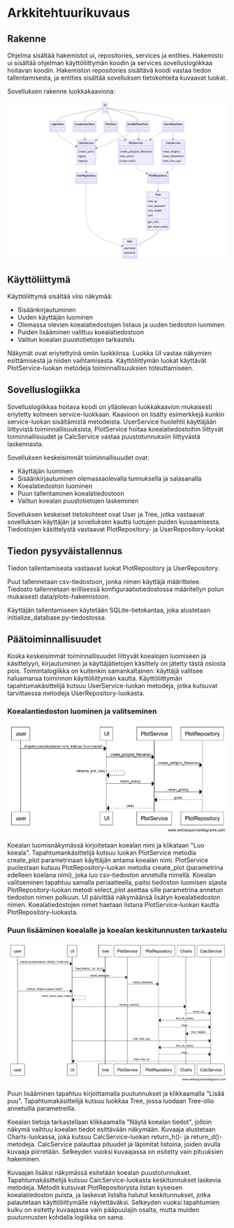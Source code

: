 # Arkkitehtuurikuvaus

## Rakenne

Ohjelma sisältää hakemistot ui, repositories, services ja entities. Hakemisto ui sisältää ohjelman käyttöliittymän koodin ja services sovelluslogiikkaa hoitavan koodin. Hakemiston repositories sisältävä koodi vastaa tiedon tallentamisesta, ja entities sisältää sovelluksen tietokohteita kuvaavat luokat.

Sovelluksen rakenne luokkakaaviona:

![Luokkakaavio](https://github.com/annis1234/TapionTaskulaskin/blob/main/dokumentaatio/kuvat/sovelluslogiikka.png)

## Käyttöliittymä

Käyttöliittymä sisältää viisi näkymää:

- Sisäänkirjautuminen
- Uuden käyttäjän luominen
- Olemassa olevien koealatiedostojen listaus ja uuden tiedoston luominen
- Puiden lisääminen valittuu koealatiedostoon
- Valitun koealan puustotietojen tarkastelu

Näkymät ovat eriytettyinä omiin luokkiinsa. Luokka UI vastaa näkymien  esittämisestä ja niiden vaihtamisesta. Käyttöliittymän luokat käyttävät 
PlotService-luokan metodeja toiminnallisuuksien toteuttamiseen.

## Sovelluslogiikka

Sovelluslogiikkaa hoitava koodi on ylläolevan luokkakaavion mukaisesti eriytetty kolmeen service-luokkaan. Kaavioon on lisätty esimerkkejä kunkin service-luokan sisältämistä metodeista. UserService huolehtii käyttäjään liittyvistä toiminnallisuuksista, PlotService hoitaa koealatiedostoihin liittyvät toiminnallisuudet ja CalcService vastaa puustotunnuksiin liittyvästä laskennasta. 

Sovelluksen keskeisimmät toiminnallisuudet ovat:

- Käyttäjän luominen
- Sisäänkirjautuminen olemassaolevalla tunnuksella ja salasanalla
- Koealatiedoston luominen
- Puun tallentaminen koealatiedostoon
- Valitun koealan puustotietojen laskeminen 

Sovelluksen keskeiset tietokohteet ovat User ja Tree, jotka vastaavat sovelluksen käyttäjän ja sovelluksen kautta luotujen puiden kuvaamisesta. Tiedostojen käsittelystä vastaavat PlotRepository- ja UserRepository-luokat

## Tiedon pysyväistallennus

Tiedon tallentamisesta vastaavat luokat PlotRepository ja UserRepository.

Puut tallennetaan csv-tiedostoon, jonka nimen käyttäjä määrittelee. Tiedosto tallennetaan erillisessä konfiguraatiotiedostossa määritellyn polun mukaisesti data/plots-hakemistoon.

Käyttäjän tallentamiseen käytetään SQLite-tietokantaa, joka alustetaan initialize_database.py-tiedostossa.

## Päätoiminnallisuudet

Koska keskeisimmät toiminnallisuudet liittyvät koealojen luomiseen ja käsittelyyn, kirjautuminen ja käyttäjätietojen käsittely on jätetty tästä osiosta pois. Toimintalogiikka on kuitenkin samankaltainen: käyttäjä valitsee haluamansa toiminnon käyttöliittymän kautta. Käyttöliittymän tapahtumakäsittelijä kutsuu UserService-luokan metodeja, jotka kutsuvat tarvittaessa metodeja UserRepository-luokasta.

### Koealantiedoston luominen ja valitseminen

![Sekvenssikaavio1](https://github.com/annis1234/TapionTaskulaskin/blob/main/dokumentaatio/kuvat/sekvenssikaavio_2.png)

Koealan luomisnäkymässä kirjoitetaan koealan nimi ja klikataan "Luo koeala". Tapahtumankäsittelijä kutsuu luokan PlotService 
metodia create_plot parametrinaan käyttäjän antama koealan nimi. PlotService puolestaan kutsuu PlotRepository-luokan metodia 
create_plot (parametrina edelleen koelana nimi), joka luo csv-tiedoston annetulla nimellä. Koealan valitseminen tapahtuu samalla 
periaatteella, paitsi tiedoston luomisen sijasta PlotRepository-luokan metodi select_plot asettaa sille parametrina annetun 
tiedoston nimen polkuun. UI päivittää näkymäänsä lisätyn koealatiedoston nimen. Koealatiedostojen nimet haetaan listana PlotService-luokan kautta PlotRepository-luokasta.

### Puun lisääminen koealalle ja koealan keskitunnusten tarkastelu

![Sekvenssikaavio2](https://github.com/annis1234/TapionTaskulaskin/blob/main/dokumentaatio/kuvat/sekvenssikaavio.png)

Puun lisääminen tapahtuu kirjoittamalla puutunnukset ja klikkaamalla "Lisää puu". Tapahtumakäsittelijä kutsuu luokkaa Tree, 
jossa luodaan Tree-olio annetuilla parametreilla.

Koealan tietoja tarkastellaan klikkaamalla "Näytä koealan tiedot", jolloin näkymä vaihtuu koealan tiedot esittävään näkymään. Kuvaaja alustetaan Charts-luokassa, joka kutsuu CalcService-luokan return_h()- ja return_d()-metodeja. CalcService palauttaa pituudet ja läpimitat listoina, joiden avulla kuvaaja piirretään. Selkeyden vuoksi kuvaajassa on esitetty vain pituuksien hakeminen.

Kuvaajan lisäksi näkymässä esitetään koealan puustotunnukset. Tapahtumakäsittelijä kutsuu CalcService-luokasta keskitunnukset 
laskevia metodeja. Metodit kutsuvat PlotRepositorysta listan kyseisen koealatiedoston puista, ja laskevat listalta halutut keskitunnukset, jotka 
palautetaan käyttöliittymälle näytettäväksi. Selkeyden vuoksi tapahtumien kulku on esitetty kuvaajassa vain pääpuulajin osalta, mutta muiden puutunnusten kohdalla logiikka on sama.
